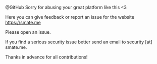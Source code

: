 @GitHub Sorry for abusing your great platform like this <3

Here you can give feedback or report an issue for the website https://smate.me

Please open an issue.

If you find a serious security issue better send an email to security [at] smate.me.

Thanks in advance for all contributions!

